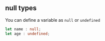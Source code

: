## null types

You can define a variable as `null` or `undefined`

``` ts
let name : null;
let age : undefined;
```

